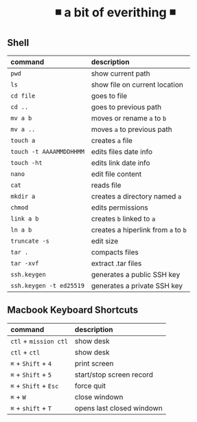 <h1 align="center"> ◾ a bit of everithing ◾ </h1>

## Shell

|command|description|
|:---|:---|
|`pwd`| show current path |
|`ls`| show file on current location|
|`cd file`| goes to file|
|`cd ..`| goes to previous path|
|`mv a b`| moves or rename `a` to `b`|
|`mv a ..`| moves `a` to previous path |
|`touch a`| creates `a` file |
|`touch -t AAAAMMDDHHMM`| edits files date info |
|`touch -ht`| edits link date info |
|`nano`| edit file content|
|`cat`| reads file|
|`mkdir a`| creates a directory named `a` |
|`chmod`| edits permissions|
|`link a b`| creates `b` linked to `a`|
|`ln a b`| creates a hiperlink from `a` to `b`|
|`truncate -s`| edit size |
|`tar .`| compacts files|
|`tar -xvf`| extract .tar files |
|`ssh.keygen`| generates a public SSH key|
|`ssh.keygen -t ed25519`| generates a private SSH key|

## Macbook Keyboard Shortcuts

|command|description|
|:---|:---|
|`ctl` + `mission ctl`| show desk |
|`ctl` + `ctl`| show desk |
|`⌘` + `Shift` + `4`| print screen|
|`⌘` + `Shift` + `5`| start/stop screen record|
|`⌘` + `Shift` + `Esc`| force quit|
|`⌘` + `W`| close windown|
|`⌘` + `shift` + `T`| opens last closed windown |
